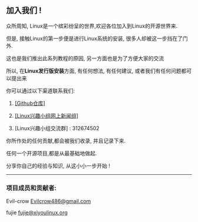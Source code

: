 ## 加入我们 !

众所周知, Linux是一个缤彩纷呈的世界,欢迎各位加入到Linux的开源世界来.

但是, 接触Linux的第一步便是进行Linux系统的安装, 很多人却被这一步挡在了门外.

这也是我们推出此系列教程的原因, 另一方面也是为了方便大家的交流

所以, 在**Linux发行版安装**方面, 有任何想法, 有任何建议, 或者我们有任何问题都可以提出来

你可以通过以下渠道联系我们:

1. [\[Github仓库\]](https://github.com/Evil-crow/Linux_gitbook)

2. [\[Linux兴趣小组网上新闻组\]](https://groups.google.com/forum/#!forum/xiyoulinux)

3. \[Linux兴趣小组交流群\] : 312674502

你所作处的任何贡献,都会被我们收录, 并且记录下来.

任何一个开源项目,都是从最基础地做起. 

分享你自己的经验与知识, 从这小小一步开始 !


* * *

### 项目成员和贡献者:

Evil-crow <Evilcrow486@gmail.com>

fujie <fujie@xiyoulinux.org>
